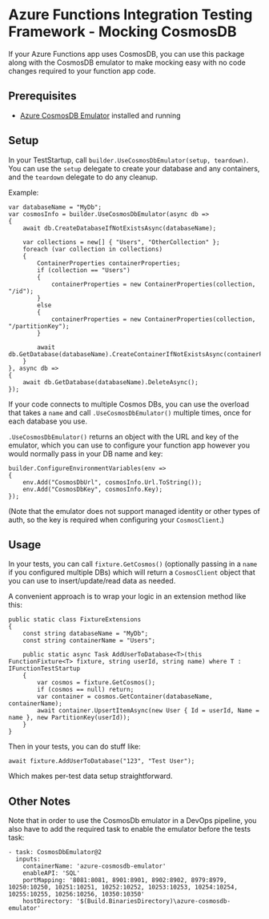 # Azure Functions Integration Testing Framework - Mocking CosmosDB

If your Azure Functions app uses CosmosDB, you can use this package along with the CosmosDB emulator to make mocking easy with no code changes required to your function app code.

## Prerequisites

- [Azure CosmosDB Emulator](https://docs.microsoft.com/en-us/azure/cosmos-db/local-emulator) installed and running

## Setup

In your TestStartup, call `builder.UseCosmosDbEmulator(setup, teardown)`. You can use the `setup` delegate to create your database and any containers, and the `teardown` delegate to do any cleanup.

Example:

    var databaseName = "MyDb";
    var cosmosInfo = builder.UseCosmosDbEmulator(async db =>
    {
        await db.CreateDatabaseIfNotExistsAsync(databaseName);

        var collections = new[] { "Users", "OtherCollection" };
        foreach (var collection in collections)
        {
            ContainerProperties containerProperties;
            if (collection == "Users")
            {
                containerProperties = new ContainerProperties(collection, "/id");
            }
            else
            {
                containerProperties = new ContainerProperties(collection, "/partitionKey");
            }

            await db.GetDatabase(databaseName).CreateContainerIfNotExistsAsync(containerProperties);
        }
    }, async db =>
    {
        await db.GetDatabase(databaseName).DeleteAsync();
    });

If your code connects to multiple Cosmos DBs, you can use the overload that takes a `name` and call `.UseCosmosDbEmulator()` multiple times, once for each database you use.

`.UseCosmosDbEmulator()` returns an object with the URL and key of the emulator, which you can use to configure your function app however you would normally pass in your DB name and key:

	builder.ConfigureEnvironmentVariables(env =>
	{
		env.Add("CosmosDbUrl", cosmosInfo.Url.ToString());
		env.Add("CosmosDbKey", cosmosInfo.Key);
	});

(Note that the emulator does not support managed identity or other types of auth, so the key is required when configuring your `CosmosClient`.)

## Usage

In your tests, you can call `fixture.GetCosmos()` (optionally passing in a `name` if you configured multiple DBs) which will return a `CosmosClient` object that you can use to insert/update/read data as needed.

A convenient approach is to wrap your logic in an extension method like this:

    public static class FixtureExtensions
    {
        const string databaseName = "MyDb";
        const string containerName = "Users";

        public static async Task AddUserToDatabase<T>(this FunctionFixture<T> fixture, string userId, string name) where T : IFunctionTestStartup
        {
            var cosmos = fixture.GetCosmos();
            if (cosmos == null) return;
            var container = cosmos.GetContainer(databaseName, containerName);
            await container.UpsertItemAsync(new User { Id = userId, Name = name }, new PartitionKey(userId));
        }
    }

Then in your tests, you can do stuff like:

	await fixture.AddUserToDatabase("123", "Test User");

Which makes per-test data setup straightforward.

## Other Notes

Note that in order to use the CosmosDb emulator in a DevOps pipeline, you also have to add the required task to enable the emulator before the tests task:

    - task: CosmosDbEmulator@2
      inputs:
        containerName: 'azure-cosmosdb-emulator'
        enableAPI: 'SQL'
        portMapping: '8081:8081, 8901:8901, 8902:8902, 8979:8979, 10250:10250, 10251:10251, 10252:10252, 10253:10253, 10254:10254, 10255:10255, 10256:10256, 10350:10350'
        hostDirectory: '$(Build.BinariesDirectory)\azure-cosmosdb-emulator'
